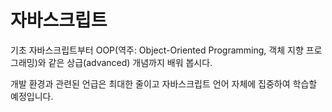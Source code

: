 # 자바스크립트 
기초 자바스크립트부터 OOP(역주: Object-Oriented Programming, 객체 지향 프로그래밍)와 같은 상급(advanced) 개념까지 배워 봅시다.

개발 환경과 관련된 언급은 최대한 줄이고 자바스크립트 언어 자체에 집중하여 학습할 예정입니다.

